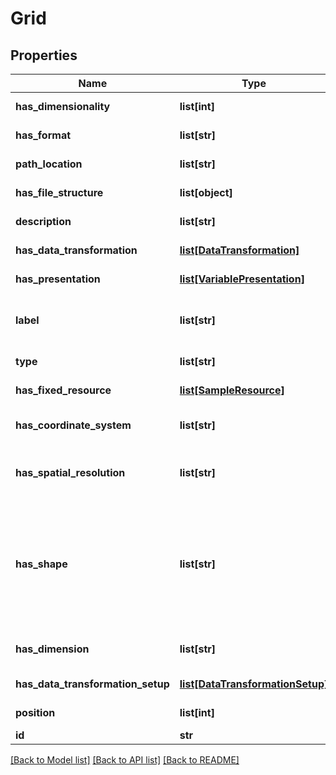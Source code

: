 # Grid

## Properties
Name | Type | Description | Notes
------------ | ------------- | ------------- | -------------
**has_dimensionality** | **list[int]** | Description not available | [optional] 
**has_format** | **list[str]** | Description not available | [optional] 
**path_location** | **list[str]** | Description not available | [optional] 
**has_file_structure** | **list[object]** | Description not available | [optional] 
**description** | **list[str]** | small description | [optional] 
**has_data_transformation** | [**list[DataTransformation]**](DataTransformation.md) | Description not available | [optional] 
**has_presentation** | [**list[VariablePresentation]**](VariablePresentation.md) | Description not available | [optional] 
**label** | **list[str]** | short description of the resource | [optional] 
**type** | **list[str]** | type of the resource | [optional] 
**has_fixed_resource** | [**list[SampleResource]**](SampleResource.md) | Description not available | [optional] 
**has_coordinate_system** | **list[str]** | Coordinate system used in a grid | [optional] 
**has_spatial_resolution** | **list[str]** | Spatial resolution of a grid (e.g., 50m) | [optional] 
**has_shape** | **list[str]** | Grids may be: rectangular, triangular, hexagonal, hybrid, unstructured, block structure, etc. | [optional] 
**has_dimension** | **list[str]** | Dimension of the grid (2D, 3D) | [optional] 
**has_data_transformation_setup** | [**list[DataTransformationSetup]**](DataTransformationSetup.md) | Description not available | [optional] 
**position** | **list[int]** | Description not available | [optional] 
**id** | **str** | identifier | [optional] 

[[Back to Model list]](../#documentation-for-models) [[Back to API list]](../#documentation-for-api-endpoints) [[Back to README]](../)


